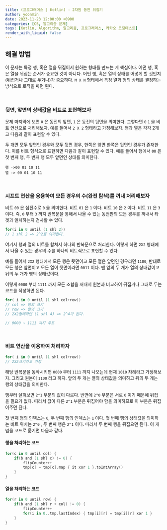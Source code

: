 ```yaml
---
title: (프로그래머스 | Kotlin) - 2차원 동전 뒤집기
author: yoonmin
date: 2023-11-23 12:00:00 +0900
categories: [CS, 알고리즘 문제]
tags: [Kotlin, Algorithm, 알고리즘, 프로그래머스, 카카오 코딩테스트]
render_with_liquid: false
---
```


## 해결 방법

이 문제는 특정 행, 혹은 열을 뒤집어서 원하는 형태를 만드는 게 핵심이다. 어떤 행, 혹은 열을 뒤집는 순서가 중요한 것이 아니다. 어떤 행, 혹은 열의 상태를 어떻게 할 것인지(뒤집거나 그대로 두거나)가 중요하다.  `M X N`  형태에서 특정 열과 행의 상태를 결정하는 방식으로 로직을 짜면 된다.

​		

### 뒷면, 앞면의 상태값을 비트로 표현해보자

문제 마지막에 보면 `0` 은 동전의 앞면, `1` 은 동전의 뒷면을 의미한다. 그렇다면  `0` `1` 을 비트 연산으로 처리해보자. 예를 들어서 `2 X 2` 형태라고 가정해보자. 행과 열은 각각 2개고 다음과 같이 표현할 수 있다.

두 개면 모두 앞면인 경우와 모두 뒷면 경우, 한쪽은 앞면 한쪽은 뒷면인 경우가 존재한다. 이를 비트 형식으로 표현하면 다음과 같이 표현할 수 있다.  예를 들어서 행에서 `00` 은 첫 번째 행, 두 번째 행 모두 앞면인 상태를 의미한다.

```
행 ->00 01 10 11 
열 -> 00 01 10 11
```

​		

### 시프트 연산을 응용하여 모든 경우의 수(완전 탐색)를 꺼내 처리해보자

비트 `00` 은 십진수로  `0` 을 의미한다. 비트 `01` 은 `1` 이다. 비트 `10` 은 `2` 이다. 비트 `11` 은 `3` 이다. 즉, `0` 부터 `3` 까지 반복문을 통해서 나올 수 있는 동전판의 모든 경우를 꺼내서 타겟과 일치하는지 검사할 수 있다. 

```kotlin
for(i in 0 until (1 shl 2))
// 1 shl 2 => 2^2를 의미한다.
```

여기서 행과 열의 비트를 합쳐서 하나의 반복문으로 처리한다. 이렇게 하면 `2X2` 형태에서 나올 수 있는 경우의 수를 하나의 비트식으로 표현할 수 있다.

예를 들어서 `2X2` 형태에서 모든 행은 뒷면이고 모든 열은 앞면인 경우라면 `1100`, 반대로 모든 행은 앞면이고 모든 열이 뒷면이라면 `0011` 이다. 맨 앞의 두 개가 열의 상태값이고 뒤의 두 개가 행의 상태값이다.

이렇게 `0000` 부터 `1111` 까지 모든 조합을 꺼내서 원본과 비교하여 뒤집거나 그대로 두는 코드를 작성하면 된다.

```kotlin
for( i in 0 until (1 shl col+row))
// col => 행의 크기
// row => 열의 크기
// 2X2형태라면 (1 shl 4) => 2^4가 된다.

// 0000 ~ 1111 까지 루프
```

​		

### 비트 연산을 이용하여 처리하자

```kotlin
for( i in 0 until (1 shl col+row))
// 2X2크기라고 가정
```

해당 반복문을 동작시키면 `0000` 부터 `1111` 까지 나오는데 현재 `1010` 차례라고 가정해보자. 그리고 원본이 `1100` 라고 하자. 앞의 두 개는 열의 상태값을 의미하고 뒤의 두 개는 행의 상태값을 의미한다. 

행부터 살펴보면 `2^1` 부분의 값이 다르다. 반면에  `2^0` 부분은 서로 `0` 이기 때문에 뒤집을 필요가 없다. 따라서 값이 다른  `2^1` 부분은 뒤집어야 함을 의미하므로 이 부분은 뒤집어주면 된다. 

첫 번째 행의 인덱스는 `0`, 두 번째 행의 인덱스는 `1` 이다. 첫 번째 행의 상태값을 의미하는 비트 위치는 `2^0` , 두 번째 행은 `2^1` 이다. 따라서 두 번째 행을 뒤집으면 된다. 이 개념을 코드로 옮기면 다음과 같다.

#### 행을 처리하는 코드

```kotlin
for(c in 0 until col) {
    if(b and (1 shl c) != 0) {
        flipCounter++
        tmp[c] = tmp[c].map { it xor 1 }.toIntArray()
    }
}
```

#### 열을 처리하는 코드

```kotlin
for(r in 0 until row) {
    if(b and (1 shl r + col) != 0) {
        flipCounter++
        for(i in 0..tmp.lastIndex) { tmp[i][r] = tmp[i][r] xor 1 }
    }
}
```

